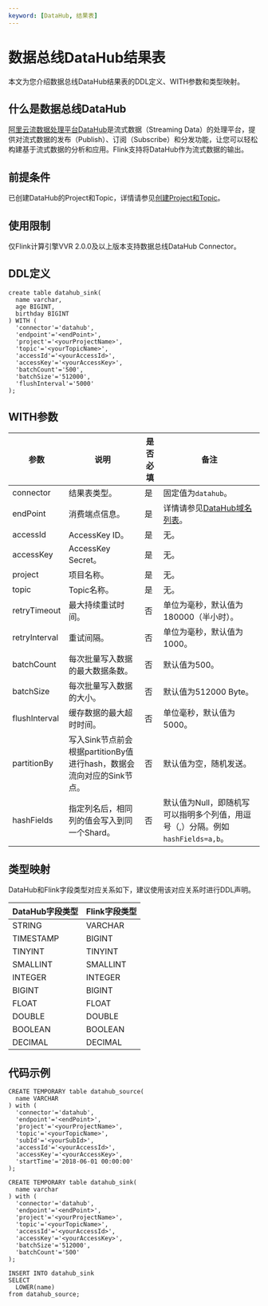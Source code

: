 ```yaml
---
keyword: [DataHub, 结果表]
---
```


# 数据总线DataHub结果表

本文为您介绍数据总线DataHub结果表的DDL定义、WITH参数和类型映射。

## 什么是数据总线DataHub

[阿里云流数据处理平台DataHub](https://help.aliyun.com/document_detail/47439.html?spm=a2c4g.11174283.6.542.5e7b63efe2IHMj)是流式数据（Streaming Data）的处理平台，提供对流式数据的发布（Publish）、订阅（Subscribe）和分发功能，让您可以轻松构建基于流式数据的分析和应用。Flink支持将DataHub作为流式数据的输出。

## 前提条件

已创建DataHub的Project和Topic，详情请参见[创建Project和Topic]()。

## 使用限制

仅Flink计算引擎VVR 2.0.0及以上版本支持数据总线DataHub Connector。

## DDL定义

```
create table datahub_sink(
  name varchar,
  age BIGINT,
  birthday BIGINT
) WITH (
  'connector'='datahub',
  'endpoint'='<endPoint>',
  'project'='<yourProjectName>',
  'topic'='<yourTopicName>',
  'accessId'='<yourAccessId>',
  'accessKey'='<yourAccessKey>',
  'batchCount'='500',
  'batchSize'='512000',
  'flushInterval'='5000'
);
```

## WITH参数

|参数|说明|是否必填|备注|
|--|--|----|--|
|connector|结果表类型。|是|固定值为`datahub`。|
|endPoint|消费端点信息。|是|详情请参见[DataHub域名列表](https://help.aliyun.com/document_detail/158778.html?spm=a2c4g.11186623.6.547.77a91fd1eveQrC)。|
|accessId|AccessKey ID。|是|无。|
|accessKey|AccessKey Secret。|是|无。|
|project|项目名称。|是|无。|
|topic|Topic名称。|是|无。|
|retryTimeout|最大持续重试时间。|否|单位为毫秒，默认值为180000（半小时）。|
|retryInterval|重试间隔。|否|单位为毫秒，默认值为1000。|
|batchCount|每次批量写入数据的最大数据条数。|否|默认值为500。|
|batchSize|每次批量写入数据的大小。|否|默认值为512000 Byte。|
|flushInterval|缓存数据的最大超时时间。|否|单位毫秒，默认值为5000。|
|partitionBy|写入Sink节点前会根据partitionBy值进行hash，数据会流向对应的Sink节点。|否|默认值为空，随机发送。|
|hashFields|指定列名后，相同列的值会写入到同一个Shard。|否|默认值为Null，即随机写可以指明多个列值，用逗号（,）分隔。例如 `hashFields=a,b`。|

## 类型映射

DataHub和Flink字段类型对应关系如下，建议使用该对应关系时进行DDL声明。

|DataHub字段类型|Flink字段类型|
|-----------|---------|
|STRING|VARCHAR|
|TIMESTAMP|BIGINT|
|TINYINT|TINYINT|
|SMALLINT|SMALLINT|
|INTEGER|INTEGER|
|BIGINT|BIGINT|
|FLOAT|FLOAT|
|DOUBLE|DOUBLE|
|BOOLEAN|BOOLEAN|
|DECIMAL|DECIMAL|

## 代码示例

```
CREATE TEMPORARY table datahub_source(
  name VARCHAR
) with (
  'connector'='datahub',
  'endpoint'='<endPoint>',
  'project'='<yourProjectName>',
  'topic'='<yourTopicName>',
  'subId'='<yourSubId>',
  'accessId'='<yourAccessId>',
  'accessKey'='<yourAccessKey>',
  'startTime'='2018-06-01 00:00:00'
);

CREATE TEMPORARY table datahub_sink(
  name varchar
) with (
  'connector'='datahub',
  'endpoint'='<endPoint>',
  'project'='<yourProjectName>',
  'topic'='<yourTopicName>',
  'accessId'='<yourAccessId>',
  'accessKey'='<yourAccessKey>',
  'batchSize'='512000',
  'batchCount'='500'
);

INSERT INTO datahub_sink
SELECT 
  LOWER(name)
from datahub_source;
```

